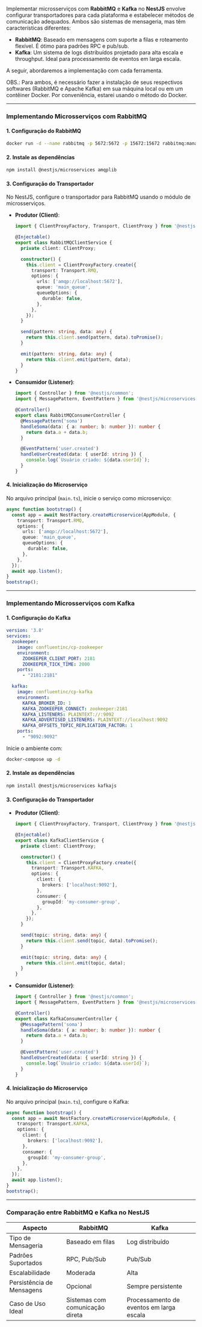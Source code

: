 Implementar microsserviços com **RabbitMQ** e **Kafka** no **NestJS** envolve configurar transportadores para cada plataforma e estabelecer métodos de comunicação adequados. Ambos são sistemas de mensageria, mas têm características diferentes:

- **RabbitMQ**: Baseado em mensagens com suporte a filas e roteamento flexível. É ótimo para padrões RPC e pub/sub.
- **Kafka**: Um sistema de logs distribuídos projetado para alta escala e throughput. Ideal para processamento de eventos em larga escala.

A seguir, abordaremos a implementação com cada ferramenta.

OBS.: Para ambos, é necessário fazer a instalação de seus respectivos softwares (RabbitMQ e Apache Kafka) em sua máquina local ou em um contêiner Docker. Por conveniência, estarei usando o método do Docker.

---

### **Implementando Microsserviços com RabbitMQ**

#### **1. Configuração do RabbitMQ**
```bash
docker run -d --name rabbitmq -p 5672:5672 -p 15672:15672 rabbitmq:management
```

#### **2. Instale as dependências**
```bash
npm install @nestjs/microservices amqplib
```

#### **3. Configuração do Transportador**
No NestJS, configure o transportador para RabbitMQ usando o módulo de microsserviços.

- **Produtor (Client)**:
  ```typescript
  import { ClientProxyFactory, Transport, ClientProxy } from '@nestjs/microservices';

  @Injectable()
  export class RabbitMQClientService {
    private client: ClientProxy;

    constructor() {
      this.client = ClientProxyFactory.create({
        transport: Transport.RMQ,
        options: {
          urls: ['amqp://localhost:5672'],
          queue: 'main_queue',
          queueOptions: {
            durable: false,
          },
        },
      });
    }

    send(pattern: string, data: any) {
      return this.client.send(pattern, data).toPromise();
    }

    emit(pattern: string, data: any) {
      return this.client.emit(pattern, data);
    }
  }
  ```

- **Consumidor (Listener)**:
  ```typescript
  import { Controller } from '@nestjs/common';
  import { MessagePattern, EventPattern } from '@nestjs/microservices';

  @Controller()
  export class RabbitMQConsumerController {
    @MessagePattern('soma')
    handleSoma(data: { a: number; b: number }): number {
      return data.a + data.b;
    }

    @EventPattern('user.created')
    handleUserCreated(data: { userId: string }) {
      console.log(`Usuário criado: ${data.userId}`);
    }
  }
  ```

#### **4. Inicialização do Microserviço**
No arquivo principal (`main.ts`), inicie o serviço como microserviço:

```typescript
async function bootstrap() {
  const app = await NestFactory.createMicroservice(AppModule, {
    transport: Transport.RMQ,
    options: {
      urls: ['amqp://localhost:5672'],
      queue: 'main_queue',
      queueOptions: {
        durable: false,
      },
    },
  });
  await app.listen();
}
bootstrap();
```

---

### **Implementando Microsserviços com Kafka**

#### **1. Configuração do Kafka**
```yaml
version: '3.8'
services:
  zookeeper:
    image: confluentinc/cp-zookeeper
    environment:
      ZOOKEEPER_CLIENT_PORT: 2181
      ZOOKEEPER_TICK_TIME: 2000
    ports:
      - "2181:2181"

  kafka:
    image: confluentinc/cp-kafka
    environment:
      KAFKA_BROKER_ID: 1
      KAFKA_ZOOKEEPER_CONNECT: zookeeper:2181
      KAFKA_LISTENERS: PLAINTEXT://:9092
      KAFKA_ADVERTISED_LISTENERS: PLAINTEXT://localhost:9092
      KAFKA_OFFSETS_TOPIC_REPLICATION_FACTOR: 1
    ports:
      - "9092:9092"
```

Inicie o ambiente com:
```bash
docker-compose up -d
```

#### **2. Instale as dependências**
```bash
npm install @nestjs/microservices kafkajs
```

#### **3. Configuração do Transportador**
- **Produtor (Client)**:
  ```typescript
  import { ClientProxyFactory, Transport, ClientProxy } from '@nestjs/microservices';

  @Injectable()
  export class KafkaClientService {
    private client: ClientProxy;

    constructor() {
      this.client = ClientProxyFactory.create({
        transport: Transport.KAFKA,
        options: {
          client: {
            brokers: ['localhost:9092'],
          },
          consumer: {
            groupId: 'my-consumer-group',
          },
        },
      });
    }

    send(topic: string, data: any) {
      return this.client.send(topic, data).toPromise();
    }

    emit(topic: string, data: any) {
      return this.client.emit(topic, data);
    }
  }
  ```

- **Consumidor (Listener)**:
  ```typescript
  import { Controller } from '@nestjs/common';
  import { MessagePattern, EventPattern } from '@nestjs/microservices';

  @Controller()
  export class KafkaConsumerController {
    @MessagePattern('soma')
    handleSoma(data: { a: number; b: number }): number {
      return data.a + data.b;
    }

    @EventPattern('user.created')
    handleUserCreated(data: { userId: string }) {
      console.log(`Usuário criado: ${data.userId}`);
    }
  }
  ```

#### **4. Inicialização do Microserviço**
No arquivo principal (`main.ts`), configure o Kafka:

```typescript
async function bootstrap() {
  const app = await NestFactory.createMicroservice(AppModule, {
    transport: Transport.KAFKA,
    options: {
      client: {
        brokers: ['localhost:9092'],
      },
      consumer: {
        groupId: 'my-consumer-group',
      },
    },
  });
  await app.listen();
}
bootstrap();
```

---

### **Comparação entre RabbitMQ e Kafka no NestJS**

| Aspecto                  | RabbitMQ                         | Kafka                          |
|--------------------------|----------------------------------|--------------------------------|
| Tipo de Mensageria       | Baseado em filas                | Log distribuído               |
| Padrões Suportados       | RPC, Pub/Sub                    | Pub/Sub                       |
| Escalabilidade           | Moderada                        | Alta                          |
| Persistência de Mensagens| Opcional                        | Sempre persistente            |
| Caso de Uso Ideal        | Sistemas com comunicação direta | Processamento de eventos em larga escala |